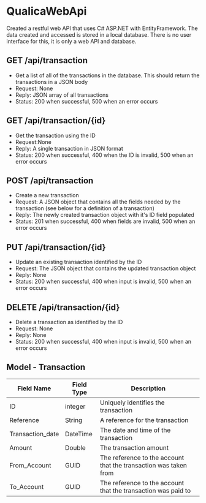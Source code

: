 # QualicaWebApi
Created a restful web API that uses C# ASP.NET with EntityFramework. The data created and accessed is stored in a local database. There is no user interface for this, it is only a web API and database.

## GET /api/transaction
- Get a list of all of the transactions in the database. This should return the transactions in a JSON body
- Request: None
- Reply: JSON array of all transactions	
- Status: 200 when successful, 500 when an error occurs

## GET /api/transaction/{id}	
- Get the transaction using the ID	
- Request:None	
- Reply: A single transaction in JSON format	
- Status: 200 when successful, 400 when the ID is invalid, 500 when an error occurs

## POST /api/transaction
- Create a new transaction
- Request: A JSON object that contains all the fields needed by the transaction (see below for a definition of a transaction)	
- Reply: The newly created transaction object with it's ID field populated	
- Status: 201 when successful, 400 when fields are invalid, 500 when an error occurs

## PUT /api/transaction/{id}
- Update an existing transaction identified by the ID
- Request: The JSON object that contains the updated transaction object	
- Reply: None	
- Status: 200 when successful, 400 when input is invalid, 500 when an error occurs

## DELETE /api/transaction/{id}
- Delete a transaction as identified by the ID
- Request: None	
- Reply: None	
- Status: 200 when successful, 400 when input is invalid, 500 when an error occurs


## Model - Transaction

Field Name | Field Type | Description
--- | --- | ---
ID | integer | Uniquely identifies the transaction
Reference | String | A reference for the transaction
Transaction_date | DateTime | The date and time of the transaction
Amount | Double | The transaction amount
From_Account | GUID | The reference to the account that the transaction was taken from
To_Account | GUID | The reference to the account that the transaction was paid to

